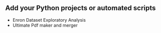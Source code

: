 ## Add your Python projects or automated scripts 
- Enron Dataset Exploratory Analysis
- Ultimate Pdf maker and merger